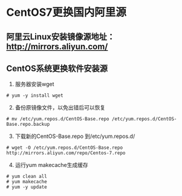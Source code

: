 # CentOS7更换国内阿里源

## 阿里云Linux安装镜像源地址：<http://mirrors.aliyun.com/>

## CentOS系统更换软件安装源

1. 服务器安装wget

  ```
  # yum -y install wget
  ```

2. 备份原镜像文件，以免出错后可以恢复

  ```
  # mv /etc/yum.repos.d/CentOS-Base.repo /etc/yum.repos.d/CentOS-Base.repo.backup
  ```

3. 下载新的CentOS-Base.repo 到/etc/yum.repos.d/

  ```
  # wget -O /etc/yum.repos.d/CentOS-Base.repo http://mirrors.aliyun.com/repo/Centos-7.repo
  ```

4. 运行yum makecache生成缓存

  ```
  # yum clean all
  # yum makecache
  # yum -y update
  ```
